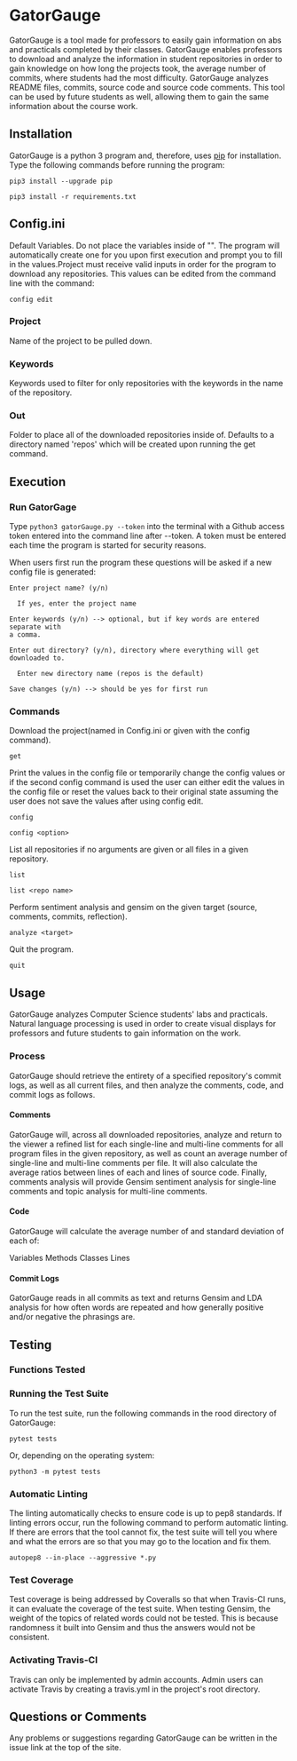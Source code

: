 # GatorGauge

GatorGauge is a tool made for professors to easily gain information on
abs and practicals completed by their classes. GatorGauge enables professors
to download and analyze the information in student repositories in order to
gain knowledge on how long the projects took, the average number of commits,
where students had the most difficulty. GatorGauge analyzes README files,
commits, source code and source code comments. This tool can be used by
future students as well, allowing them to gain the same information about
the course work.

## Installation

GatorGauge is a python 3 program and, therefore, uses
[pip](https://pip.pypa.io/en/stable/installing/) for installation. Type the
following commands before running the program:

```
pip3 install --upgrade pip

```

```
pip3 install -r requirements.txt
```

## Config.ini

Default Variables. Do not place the variables inside of "".
The program will automatically create one for you upon first execution
and prompt you to fill in the values.Project must receive valid
inputs in order for the program to download any repositories. This
values can be edited from the command line with the command:

```
config edit
```

### Project

Name of the project to be pulled down.

### Keywords

Keywords used to filter for only repositories with the keywords in the name of
the repository.

### Out

Folder to place all of the downloaded repositories inside of. Defaults to
a directory named 'repos' which will be created upon running the get command.

## Execution

### Run GatorGage

Type ```python3 gatorGauge.py --token``` into the terminal with a Github access
token entered into the command line after --token. A token must be entered each
time the program is started for security reasons.

When users first run the program these questions will be asked if a new config
file is generated:

```
Enter project name? (y/n)

  If yes, enter the project name
 
Enter keywords (y/n) --> optional, but if key words are entered separate with
a comma.

Enter out directory? (y/n), directory where everything will get downloaded to.

  Enter new directory name (repos is the default)
 
Save changes (y/n) --> should be yes for first run
```

### Commands

Download the project(named in Config.ini or given with the config command).

```
get
```

Print the values in the config file or temporarily change the config values or if
the second config command is used the user can either edit the values in the config
file or reset the values back to their original state assuming the user does not
save the values after using config edit.

```
config
```

```
config <option>
```

List all repositories if no arguments are given or all files in a given repository.

```
list
```

```
list <repo name>
```

Perform sentiment analysis and gensim on the given target (source, comments, commits,
reflection).

```
analyze <target>
```

Quit the program.

```
quit
```

## Usage

GatorGauge analyzes Computer Science students' labs and practicals. Natural
language processing is used in order to create visual displays for professors
and future students to gain information on the work.

### Process

GatorGauge should retrieve the entirety of a specified repository's commit logs,
as well as all current files, and then analyze the comments, code, and commit
logs as follows.

#### Comments

GatorGauge will, across all downloaded repositories, analyze and return to the
viewer a refined list for each single-line and multi-line comments for all
program files in the given repository, as well as count an average number of
single-line and multi-line comments per file. It will also calculate the average
ratios between lines of each and lines of source code.
Finally, comments analysis will provide Gensim sentiment analysis for
single-line comments and topic analysis for multi-line comments.

#### Code

GatorGauge will calculate the average number of and standard deviation of each
of:

Variables
Methods
Classes
Lines

#### Commit Logs

GatorGauge reads in all commits as text and returns Gensim and LDA analysis for
how often words are repeated and how generally positive and/or negative the
phrasings are.

## Testing

### Functions Tested

### Running the Test Suite

To run the test suite, run the following commands in the rood directory of
GatorGauge:

```
pytest tests
```

Or, depending on the operating system:

```
python3 -m pytest tests
```

### Automatic Linting

The linting automatically checks to ensure code is up to pep8 standards. If
linting errors occur, run the following command to perform automatic linting. If
there are errors that the tool cannot fix, the test suite will tell you where
and what the errors are so that you may go to the location and fix them.

```
autopep8 --in-place --aggressive *.py
```

### Test Coverage

Test coverage is being addressed by Coveralls so that when Travis-CI runs, it can
evaluate the coverage of the test suite. When testing Gensim, the weight of the
topics of related words could not be tested. This is because randomness it built
into Gensim and thus the answers would not be consistent.

### Activating Travis-CI

Travis can only be implemented by admin accounts. Admin users can activate Travis
by creating a travis.yml in the project's root
directory.

## Questions or Comments

Any problems or suggestions regarding GatorGauge can be written in the issue
link at the top of the site.
